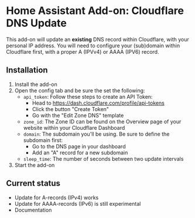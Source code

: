 # Home Assistant Add-on: Cloudflare DNS Update

This add-on will update an **existing** DNS record within Cloudflare, with your personal IP address.
You will need to configure your (sub)domain within Cloudflare first, with a proper A (IPVv4) or AAAA (IPV6) record.

## Installation

1. Install the add-on
1. Open the config tab and be sure the set the following:
    - `api_token`: Follow these steps to create an API Token:
        - Head to https://dash.cloudflare.com/profile/api-tokens
        - Click the button "Create Token"
        - Go with the "Edit Zone DNS" template
    - `zone_id`: The Zone ID can be found on the Overview page of your website within your Cloudflare Dashboard
    - `domain`: The subdomain you'll be using. Be sure to define the subdomain first:
        - Go to the DNS page in your dashboard
        - Add an "A" record for a new subdomain
    - `sleep_time`: The number of seconds between two update intervals
1. Start the add-on


## Current status

 - Update for A-records (IPv4) works
 - Update for AAAA-records (IPv6) is still experimental
 - Documentation
 
